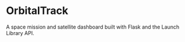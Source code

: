 # OrbitalTrack
A space mission and satellite dashboard built with Flask and the Launch Library API.
